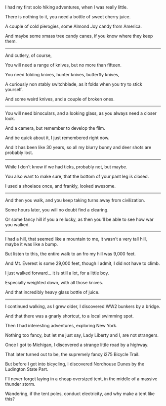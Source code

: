 I had my first solo hiking adventures,
when I was really little.

There is nothing to it,
you need a bottle of sweet cherry juice.

A couple of cold pierogies,
some Almond Joy candy from America.

And maybe some xmass tree candy canes,
if you know where they keep them.

---

And cutlery,
of course,

You will need a range of knives,
but no more than fifteen.

You need folding knives, hunter knives,
butterfly knives,

A curiously non stably switchblade,
as it folds when you try to stick yourself.

And some weird knives,
and a couple of broken ones.

---

You will need binoculars, and a looking glass,
as you always need a closer look.

And a camera,
but remember to develop the film.

And be quick about it,
I just remembered right now.

And it has been like 30 years,
so all my blurry bunny and deer shots are probably lost.

---

While I don't know if we had ticks,
probably not, but maybe.

You also want to make sure,
that the bottom of your pant leg is closed.

I used a shoelace once,
and frankly, looked awesome.

---

And then you walk,
and you keep taking turns away from civilization.

Some hours later,
you will no doubt find a clearing.

Or some fancy hill if you a re lucky,
as then you'll be able to see how war you walked.

---

I had a hill, that seemed like a mountain to me,
it wasn't a very tall hill, maybe it was like a bump.

But listen to this,
the entire walk to an fro my hill was 9,000 feet.

And Mt. Everest is some 29,000 feet,
though I admit, I did not have to climb.

I just walked forward...
it is still a lot, for a little boy.

Especially weighted down,
with all those knives.

And that incredibly heavy
glass bottle of juice.

---

I continued walking, as I grew older,
I discovered WW2 bunkers by a bridge.

And that there was a gnarly shortcut,
to a local swimming spot.

Then I had interesting adventures,
exploring New York.

Nothing too fancy, but let me just say,
Lady Liberty and I, are not strangers.

Once I got to Michigan,
I discovered a strange little road by a highway.

That later turned out to be,
the supremely fancy i275 Bicycle Trail.

But before I got into bicycling,
I discovered Nordhouse Dunes by the Ludington State Part.

I'll never forget laying in a cheap oversized tent,
in the middle of a massive thunder storm.

Wandering, if the tent poles,
conduct electricity, and why make a tent like this?
